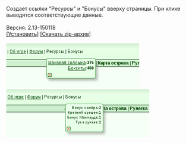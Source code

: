 Создает ссылки "Ресурсы" и "Бонусы" вверху страницы. При клике выводятся соответствующие данные.
<br>
<br>
Версия: 2.13-150118
<br>
[[Установить]](https://raw.githubusercontent.com/MyRequiem/comfortablePlayingInGW/master/separatedScripts/ResourcesAndBonuses/resourcesAndBonuses.user.js) [[Скачать zip-архив]](https://raw.githubusercontent.com/MyRequiem/comfortablePlayingInGW/master/separatedScripts/ResourcesAndBonuses/resourcesAndBonuses.user.js.zip)
<br>
<br>
![ResourcesAndBonuses](https://raw.githubusercontent.com/MyRequiem/comfortablePlayingInGW/master/imgs/ResourcesAndBonuses/screen1.png)
<br>
![ResourcesAndBonuses](https://raw.githubusercontent.com/MyRequiem/comfortablePlayingInGW/master/imgs/ResourcesAndBonuses/screen2.png)
<br>

